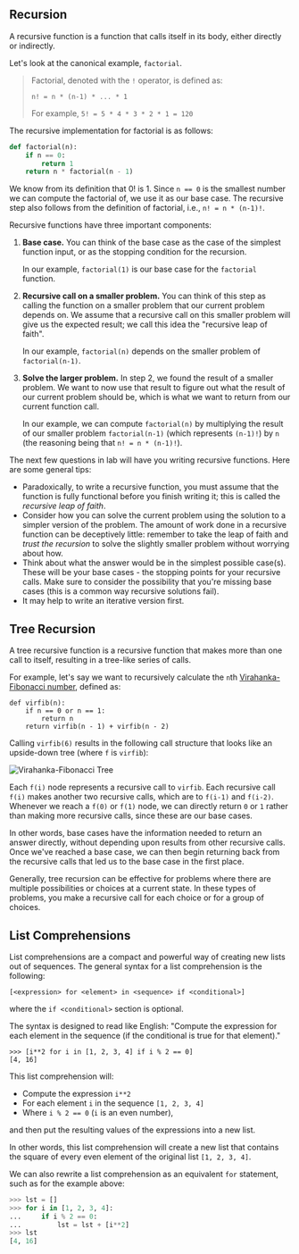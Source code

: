 ## Recursion

A recursive function is a function that calls itself in its body, either directly or indirectly.

Let's look at the canonical example, `factorial`.

> Factorial, denoted with the `!` operator, is defined as:
>
> ```
> n! = n * (n-1) * ... * 1
> ```
>
> For example, `5! = 5 * 4 * 3 * 2 * 1 = 120`

The recursive implementation for factorial is as follows:

```python
def factorial(n):
    if n == 0:
        return 1
    return n * factorial(n - 1)
```

We know from its definition that 0! is 1. Since `n == 0` is the smallest number we can compute the factorial of, we use it as our base case. The recursive step also follows from the definition of factorial, i.e., `n! = n * (n-1)!`.

Recursive functions have three important components:

1. **Base case.** You can think of the base case as the case of the simplest function input, or as the stopping condition for the recursion.

   In our example, `factorial(1)` is our base case for the `factorial` function.

2. **Recursive call on a smaller problem.** You can think of this step as calling the function on a smaller problem that our current problem depends on. We assume that a recursive call on this smaller problem will give us the expected result; we call this idea the "recursive leap of faith".

   In our example, `factorial(n)` depends on the smaller problem of `factorial(n-1)`.

3. **Solve the larger problem.** In step 2, we found the result of a smaller problem. We want to now use that result to figure out what the result of our current problem should be, which is what we want to return from our current function call.

   In our example, we can compute `factorial(n)` by multiplying the result of our smaller problem `factorial(n-1)` (which represents `(n-1)!`) by `n` (the reasoning being that `n! = n * (n-1)!`).

The next few questions in lab will have you writing recursive functions. Here are some general tips:

- Paradoxically, to write a recursive function, you must assume that the function is fully functional before you finish writing it; this is called the *recursive leap of faith*.
- Consider how you can solve the current problem using the solution to a simpler version of the problem. The amount of work done in a recursive function can be deceptively little: remember to take the leap of faith and *trust the recursion* to solve the slightly smaller problem without worrying about how.
- Think about what the answer would be in the simplest possible case(s). These will be your base cases - the stopping points for your recursive calls. Make sure to consider the possibility that you're missing base cases (this is a common way recursive solutions fail).
- It may help to write an iterative version first.



## Tree Recursion

A tree recursive function is a recursive function that makes more than one call to itself, resulting in a tree-like series of calls.

For example, let's say we want to recursively calculate the `n`th [Virahanka-Fibonacci number](https://en.wikipedia.org/wiki/Fibonacci_number), defined as:

```
def virfib(n):
    if n == 0 or n == 1:
        return n
    return virfib(n - 1) + virfib(n - 2)
```

Calling `virfib(6)` results in the following call structure that looks like an upside-down tree (where `f` is `virfib`):

![Virahanka-Fibonacci Tree](https://inst.eecs.berkeley.edu/~cs61a/fa21/lab/lab04/assets/f6-call-tree.png)

Each `f(i)` node represents a recursive call to `virfib`. Each recursive call `f(i)` makes another two recursive calls, which are to `f(i-1)` and `f(i-2)`. Whenever we reach a `f(0)` or `f(1)` node, we can directly return `0` or `1` rather than making more recursive calls, since these are our base cases.

In other words, base cases have the information needed to return an answer directly, without depending upon results from other recursive calls. Once we've reached a base case, we can then begin returning back from the recursive calls that led us to the base case in the first place.

Generally, tree recursion can be effective for problems where there are multiple possibilities or choices at a current state. In these types of problems, you make a recursive call for each choice or for a group of choices.



## List Comprehensions

List comprehensions are a compact and powerful way of creating new lists out of sequences. The general syntax for a list comprehension is the following:

```
[<expression> for <element> in <sequence> if <conditional>]
```

where the `if <conditional>` section is optional.

The syntax is designed to read like English: "Compute the expression for each element in the sequence (if the conditional is true for that element)."

```
>>> [i**2 for i in [1, 2, 3, 4] if i % 2 == 0]
[4, 16]
```

This list comprehension will:

- Compute the expression `i**2`
- For each element `i` in the sequence `[1, 2, 3, 4]`
- Where `i % 2 == 0` (`i` is an even number),

and then put the resulting values of the expressions into a new list.

In other words, this list comprehension will create a new list that contains the square of every even element of the original list `[1, 2, 3, 4]`.

We can also rewrite a list comprehension as an equivalent `for` statement, such as for the example above:

```python
>>> lst = []
>>> for i in [1, 2, 3, 4]:
...     if i % 2 == 0:
...         lst = lst + [i**2]
>>> lst
[4, 16]
```



